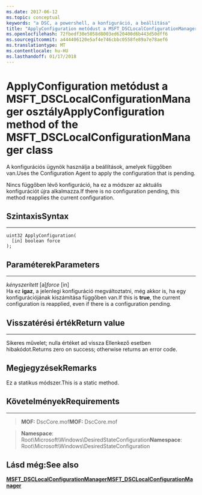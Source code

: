 ```yaml
---
ms.date: 2017-06-12
ms.topic: conceptual
keywords: "a DSC, a powershell, a konfiguráció, a beállítása"
title: "ApplyConfiguration metódust a MSFT_DSCLocalConfigurationManager osztály"
ms.openlocfilehash: 72fbedf30e5058d8003ed620400d6b443d50dff6
ms.sourcegitcommit: a444406120e5af4e746cbbc0558fe89a7e78aef6
ms.translationtype: MT
ms.contentlocale: hu-HU
ms.lasthandoff: 01/17/2018
---
```

# <a name="applyconfiguration-method-of-the-msftdsclocalconfigurationmanager-class"></a><span data-ttu-id="ef36d-103">ApplyConfiguration metódust a MSFT_DSCLocalConfigurationManager osztály</span><span class="sxs-lookup"><span data-stu-id="ef36d-103">ApplyConfiguration method of the MSFT_DSCLocalConfigurationManager class</span></span>

<span data-ttu-id="ef36d-104">A konfigurációs ügynök használja a beállítások, amelyek függőben van.</span><span class="sxs-lookup"><span data-stu-id="ef36d-104">Uses the Configuration Agent to apply the configuration that is pending.</span></span> 

<span data-ttu-id="ef36d-105">Nincs függőben lévő konfiguráció, ha ez a módszer az aktuális konfigurációt újra alkalmazza.</span><span class="sxs-lookup"><span data-stu-id="ef36d-105">If there is no configuration pending, this method reapplies the current configuration.</span></span>


## <a name="syntax"></a><span data-ttu-id="ef36d-106">Szintaxis</span><span class="sxs-lookup"><span data-stu-id="ef36d-106">Syntax</span></span>
------

```mof
uint32 ApplyConfiguration(
  [in] boolean force
);
```

## <a name="parameters"></a><span data-ttu-id="ef36d-107">Paraméterek</span><span class="sxs-lookup"><span data-stu-id="ef36d-107">Parameters</span></span>
----------

<span data-ttu-id="ef36d-108">*kényszerített* \[a\]</span><span class="sxs-lookup"><span data-stu-id="ef36d-108">*force* \[in\]</span></span>  
<span data-ttu-id="ef36d-109">Ha ez **igaz**, a jelenlegi konfiguráció megváltoztatni, még akkor is, ha egy konfigurációjának kiszámítása függőben van.</span><span class="sxs-lookup"><span data-stu-id="ef36d-109">If this is **true**, the current configuration is reapplied, even if there is a configuration pending.</span></span>

## <a name="return-value"></a><span data-ttu-id="ef36d-110">Visszatérési érték</span><span class="sxs-lookup"><span data-stu-id="ef36d-110">Return value</span></span>
------------

<span data-ttu-id="ef36d-111">Sikeres művelet; nulla értéket ad vissza Ellenkező esetben hibakódot.</span><span class="sxs-lookup"><span data-stu-id="ef36d-111">Returns zero on success; otherwise returns an error code.</span></span>

## <a name="remarks"></a><span data-ttu-id="ef36d-112">Megjegyzések</span><span class="sxs-lookup"><span data-stu-id="ef36d-112">Remarks</span></span>

<span data-ttu-id="ef36d-113">Ez a statikus módszer.</span><span class="sxs-lookup"><span data-stu-id="ef36d-113">This is a static method.</span></span>

## <a name="requirements"></a><span data-ttu-id="ef36d-114">Követelmények</span><span class="sxs-lookup"><span data-stu-id="ef36d-114">Requirements</span></span>
------------
><span data-ttu-id="ef36d-115">**MOF:** DscCore.mof</span><span class="sxs-lookup"><span data-stu-id="ef36d-115">**MOF:** DscCore.mof</span></span>

><span data-ttu-id="ef36d-116">**Namespace**: Root\Microsoft\Windows\DesiredStateConfiguration</span><span class="sxs-lookup"><span data-stu-id="ef36d-116">**Namespace**: Root\Microsoft\Windows\DesiredStateConfiguration</span></span>


## <a name="see-also"></a><span data-ttu-id="ef36d-117">Lásd még:</span><span class="sxs-lookup"><span data-stu-id="ef36d-117">See also</span></span>


[<span data-ttu-id="ef36d-118">**MSFT_DSCLocalConfigurationManager**</span><span class="sxs-lookup"><span data-stu-id="ef36d-118">**MSFT_DSCLocalConfigurationManager**</span></span>](msft-dsclocalconfigurationmanager.md)

 

 



